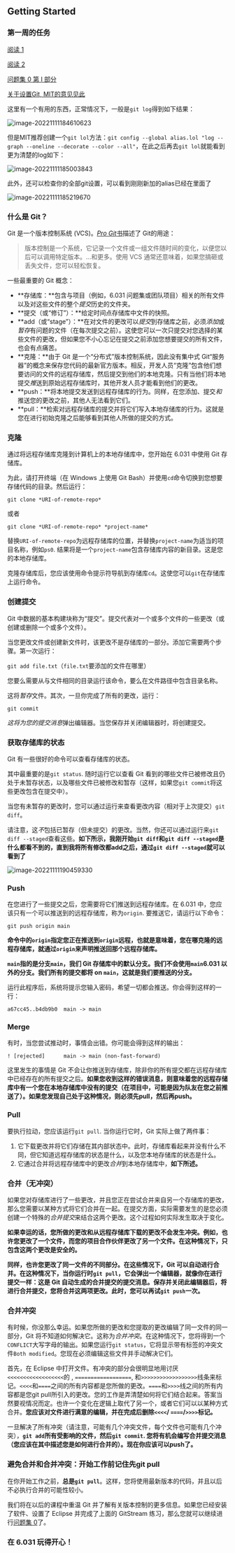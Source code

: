 ## Getting Started

### 第一周的任务

[阅读 1](http://web.mit.edu/6.031/www/sp21/classes/01-static-checking/)

[阅读 2](http://web.mit.edu/6.031/www/sp21/classes/02-basic-java/)

[问题集 0 第 I 部分](http://web.mit.edu/6.031/www/sp21/psets/ps0/)

[关于设置Git, MIT的意见见此](http://web.mit.edu/6.031/www/sp21/getting-started/#git-preferences)

这里有一个有用的东西，正常情况下，一般是`git log`得到如下结果：

![image-20221111184610623](https://raw.githubusercontent.com/sunmiao0301/Public-Pic-Bed/main/imgfromPicGO/202211111846731.png)

但是MIT推荐创建一个`git lol`方法：`git config --global alias.lol "log --graph --oneline --decorate --color --all"`，在此之后再去`git lol`就能看到更为清楚的log如下：

![image-20221111185003843](https://raw.githubusercontent.com/sunmiao0301/Public-Pic-Bed/main/imgfromPicGO/202211111850872.png)

此外，还可以检查你的全部git设置，可以看到刚刚新加的alias已经在里面了

![image-20221111185219670](https://raw.githubusercontent.com/sunmiao0301/Public-Pic-Bed/main/imgfromPicGO/202211111852699.png)

### 什么是 Git？

Git 是一个版本控制系统 (VCS)。[*Pro Git*书](http://git-scm.com/book)描述了 Git的用途：

> 版本控制是一个系统，它记录一个文件或一组文件随时间的变化，以便您以后可以调用特定版本。...和更多。使用 VCS 通常还意味着，如果您搞砸或丢失文件，您可以轻松恢复。

一些最重要的 Git 概念：

- **存储库：**包含与项目（例如，6.031 问题集或团队项目）相关的所有文件以及对这些文件的整个*提交*历史的文件夹。
- **提交（或“修订”）：**给定时间点存储库中文件的快照。
- **add（或“stage”）：**在对文件的更改可以*提交*到存储库之前，必须*添加*或*暂存*有问题的文件（在每次提交之前）。这使您可以一次只提交对您选择的某些文件的更改，但如果您不小心忘记在提交之前添加您想要提交的所有文件，也会有点痛苦。
- **克隆：**由于 Git 是一个“分布式”版本控制系统，因此没有集中式 Git“服务器”的概念来保存您代码的最新官方版本。相反，开发人员“克隆”包含他们想要访问的文件的远程存储库，然后提交到他们的本地克隆。只有当他们将本地提交*推*送到原始远程存储库时，其他开发人员才能看到他们的更改。
- **push：**将本地提交发送到远程存储库的行为。同样，在您添加、提交*和*推送您的更改之前，其他人无法看到它们。
- **pull：**检索对远程存储库的提交并将它们写入本地存储库的行为。这就是您在进行初始克隆之后能够看到其他人所做的提交的方式。

### 克隆

通过将远程存储库克隆到计算机上的本地存储库中，您开始在 6.031 中使用 Git 存储库。

为此，请打开终端（在 Windows 上使用 Git Bash）并使用`cd`命令切换到您想要存储代码的目录。然后运行：

```
git clone *URI-of-remote-repo*
```

或者

```
git clone *URI-of-remote-repo* *project-name*
```

替换`URI-of-remote-repo`为远程存储库的位置，并替换`project-name`为适当的项目名称，例如`ps0`. 结果将是一个`project-name`包含存储库内容的新目录。这是您的本地存储库。

克隆存储库后，您应该使用命令提示符导航到存储库`cd`。这使您可以`git`在存储库上运行命令。

### 创建提交

Git 中数据的基本构建块称为“提交”。提交代表对一个或多个文件的一些更改（或创建或删除一个或多个文件）。

当您更改文件或创建新文件时，该更改不是存储库的一部分。添加它需要两个步骤。第一次运行：

`git add file.txt`（`file.txt`要添加的文件在哪里）

您要么需要从与文件相同的目录运行该命令，要么在文件路径中包含目录名称。

这将*暂存*文件。其次，一旦你完成了所有的更改，运行：

```
git commit
```

*这将为您的提交消息*弹出编辑器。当您保存并关闭编辑器时，将创建提交。

### 获取存储库的状态

Git 有一些很好的命令可以查看存储库的状态。

其中最重要的是`git status`. 随时运行它以查看 Git 看到的哪些文件已被修改且仍处于未暂存状态，以及哪些文件已被修改和暂存（这样，如果您`git commit`将这些更改包含在提交中）。

当您有未暂存的更改时，您可以通过运行来查看更改内容（相对于上次提交）`git diff`。

请注意，这*不*包括已暂存（但未提交）的更改。当然，你还可以通过运行来`git diff --staged`查看这些。**如下所示，我刚开始`git diff`和`git diff --staged`是什么都看不到的，直到我将所有修改都add之后，通过`git diff --staged`就可以看到了**

![image-20221111190459330](https://raw.githubusercontent.com/sunmiao0301/Public-Pic-Bed/main/imgfromPicGO/202211111904372.png)

### Push

在您进行了一些提交之后，您需要将它们推送到远程存储库。在 6.031 中，您应该只有一个可以推送到的远程存储库，称为`origin`. 要推送它，请运行以下命令：

```
git push origin main
```

**命令中的`origin`指定您正在推送到`origin`远程，也就是意味着，您在哪克隆的远程存储库，就通过`origin`来声明推送回那个远程存储库。**

**`main`指的是分支`main`，我们 Git 存储库中的默认分支。我们不会使用`main`6.031 以外的分支。我们所有的提交都将 on `main`，这就是我们要推送的分支。**

运行此程序后，系统将提示您输入密码，希望一切都会推送。你会得到这样的一行：

```
a67cc45..b4db9b0  main -> main
```

###  Merge

有时，当您尝试推动时，事情会出错。你可能会得到这样的输出：

```
! [rejected]      main -> main (non-fast-forward)
```

这里发生的事情是 Git 不会让你推送到存储库，除非你的所有提交都在远程存储库中已经存在的所有提交之后。**如果您收到这样的错误消息，则意味着您的远程存储库中有一个您在本地存储库中没有的提交（在项目中，可能是因为队友在您之前推送了）。如果您发现自己处于这种情况，则必须先pull，然后再push。**

### Pull

要执行拉动，您应该运行`git pull`. 当你运行它时，Git 实际上做了两件事：

1. 它下载更改并将它们存储在其内部状态中。此时，存储库看起来并没有什么不同，但它知道远程存储库的状态是什么，以及您本地存储库的状态是什么。
2. 它通过合并将远程存储库中的更改*合并*到本地存储库中，**如下所述。**

###  合并（无冲突）

如果您对存储库进行了一些更改，并且您正在尝试合并来自另一个存储库的更改，那么您需要以某种方式将它们合并在一起。在提交方面，实际需要发生的是您必须创建一个特殊的*合并提交*来结合这两个更改。这个过程如何实际发生取决于变化。

**如果幸运的话，您所做的更改和从远程存储库下载的更改不会发生冲突。例如，也许您更改了一个文件，而您的项目合作伙伴更改了另一个文件。在这种情况下，只包含这两个更改是安全的。**

**同样，也许您更改了同一文件的不同部分。在这些情况下，Git 可以自动进行合并。在这种情况下，当你运行时`git pull`，它会弹出一个编辑器，就像你在进行提交一样：这是 Git 自动生成的合并提交的提交消息。保存并关闭此编辑器后，将进行合并提交，您将合并这两项更改。此时，您可以再试`git push`一次。**

### 合并冲突

有时候，你没那么幸运。如果您所做的更改和您提取的更改编辑了同一文件的同一部分，Git 将不知道如何解决它。这称为*合并冲突*。在这种情况下，您将得到一个`CONFLICT`大写字母的输出。如果您运行`git status`，它将显示带有标签的冲突文件`Both modified`。您现在必须编辑这些文件并手动解决它们。

首先，在 Eclipse 中打开文件。有冲突的部分会很明显地用讨厌`<<<<<<<<<<<<<<<<<<`的 , `==================`, 和`>>>>>>>>>>>>>>>>>>`线条来标记。`<<<<`和`====`之间的所有内容都是您所做的更改。`====`和`>>>>`线之间的所有内容都是您git pull所引入的更改。您的工作是弄清楚如何将它们结合起来。答案当然要视情况而定。也许一个变化在逻辑上取代了另一个，或者它们可以以某种方式合并。**您应该对文件进行满意的编辑，并在完成后删除`<<<<`/ `====`/`>>>>`标记。**

一旦解决了所有冲突（请注意，可能有几个冲突文件，每个文件也可能有几个冲突），**`git add`所有受影响的文件，然后`git commit`. 您将有机会编写合并提交消息（您应该在其中描述您是如何进行合并的）。现在你应该可以push了。**

### 避免合并和合并冲突：开始工作前记住先git pull

在你开始工作之前，**总是`git pull`**。这样，您将使用最新版本的代码，并且以后不必执行合并的可能性较小。

我们将在以后的课程中重温 Git 并了解有关版本控制的更多信息。如果您已经安装了软件、设置了 Eclipse 并完成了上面的 GitStream 练习，那么您就可以继续进行[问题集 0](http://web.mit.edu/6.031/www/sp21/psets/ps0/)了。

### 在 6.031 玩得开心！